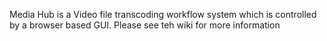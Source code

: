 Media Hub is a Video file transcoding workflow system which is controlled by a browser based GUI.
Please see teh wiki for more information
